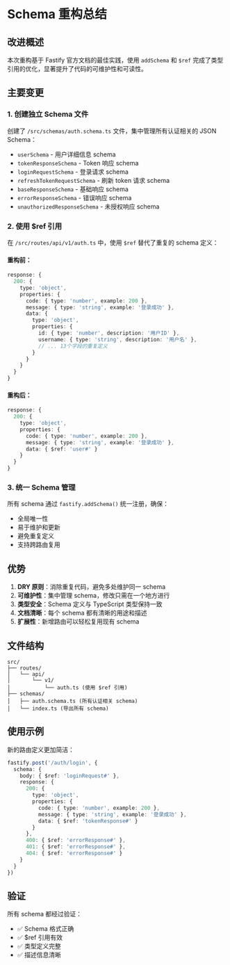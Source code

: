 # Schema 重构总结

## 改进概述

本次重构基于 Fastify 官方文档的最佳实践，使用 `addSchema` 和 `$ref` 完成了类型引用的优化，显著提升了代码的可维护性和可读性。

## 主要变更

### 1. 创建独立 Schema 文件

创建了 `/src/schemas/auth.schema.ts` 文件，集中管理所有认证相关的 JSON Schema：

- `userSchema` - 用户详细信息 schema
- `tokenResponseSchema` - Token 响应 schema
- `loginRequestSchema` - 登录请求 schema
- `refreshTokenRequestSchema` - 刷新 token 请求 schema
- `baseResponseSchema` - 基础响应 schema
- `errorResponseSchema` - 错误响应 schema
- `unauthorizedResponseSchema` - 未授权响应 schema

### 2. 使用 $ref 引用

在 `/src/routes/api/v1/auth.ts` 中，使用 `$ref` 替代了重复的 schema 定义：

#### 重构前：
```typescript
response: {
  200: {
    type: 'object',
    properties: {
      code: { type: 'number', example: 200 },
      message: { type: 'string', example: '登录成功' },
      data: {
        type: 'object',
        properties: {
          id: { type: 'number', description: '用户ID' },
          username: { type: 'string', description: '用户名' },
          // ... 13个字段的重复定义
        }
      }
    }
  }
}
```

#### 重构后：
```typescript
response: {
  200: {
    type: 'object',
    properties: {
      code: { type: 'number', example: 200 },
      message: { type: 'string', example: '登录成功' },
      data: { $ref: 'user#' }
    }
  }
}
```

### 3. 统一 Schema 管理

所有 schema 通过 `fastify.addSchema()` 统一注册，确保：
- 全局唯一性
- 易于维护和更新
- 避免重复定义
- 支持跨路由复用

## 优势

1. **DRY 原则**：消除重复代码，避免多处维护同一 schema
2. **可维护性**：集中管理 schema，修改只需在一个地方进行
3. **类型安全**：Schema 定义与 TypeScript 类型保持一致
4. **文档清晰**：每个 schema 都有清晰的用途和描述
5. **扩展性**：新增路由可以轻松复用现有 schema

## 文件结构

```
src/
├── routes/
│   └── api/
│       └── v1/
│           └── auth.ts (使用 $ref 引用)
├── schemas/
│   ├── auth.schema.ts (所有认证相关 schema)
│   └── index.ts (导出所有 schema)
```

## 使用示例

新的路由定义更加简洁：

```typescript
fastify.post('/auth/login', {
  schema: {
    body: { $ref: 'loginRequest#' },
    response: {
      200: {
        type: 'object',
        properties: {
          code: { type: 'number', example: 200 },
          message: { type: 'string', example: '登录成功' },
          data: { $ref: 'tokenResponse#' }
        }
      },
      400: { $ref: 'errorResponse#' },
      401: { $ref: 'errorResponse#' },
      404: { $ref: 'errorResponse#' }
    }
  }
})
```

## 验证

所有 schema 都经过验证：
- ✅ Schema 格式正确
- ✅ $ref 引用有效
- ✅ 类型定义完整
- ✅ 描述信息清晰